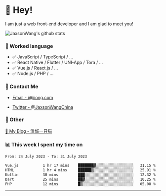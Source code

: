 # 👋 Hey!

I am just a web front-end developer and I am glad to meet you!

![JaxsonWang's github stats](https://github-readme-stats.vercel.app/api?username=JaxsonWang&&show_icons=true&&title_color=1abc9c&&icon_color=1abc9c)


### 📝 Worked language

- ✅ JavaScript / TypeScript / ...
- ✅ React Native / Flutter / UNI-App / Tora / ...
- ✅ Vue.js / React.js / ...
- ✅ Node.js / PHP / ...

### 📮 Contact Me

- [Email - i@iiong.com](mailto:i@iiong.com)

- [Twitter - @JaxsonWangChina](https://twitter.com/JaxsonWangChina)

### 🤪 Other

[📌 My Blog - 淮城一只猫](https://iiong.com)

### 📊 This week I spent my time on

<!--START_SECTION:waka-->

```txt
From: 24 July 2023 - To: 31 July 2023

Vue.js           1 hr 17 mins    ███████▓░░░░░░░░░░░░░░░░░   31.15 %
HTML             1 hr 4 mins     ██████▒░░░░░░░░░░░░░░░░░░   25.91 %
Kotlin           30 mins         ███░░░░░░░░░░░░░░░░░░░░░░   12.32 %
Dart             25 mins         ██▓░░░░░░░░░░░░░░░░░░░░░░   10.25 %
PHP              12 mins         █▒░░░░░░░░░░░░░░░░░░░░░░░   05.08 %
```

<!--END_SECTION:waka-->

---
